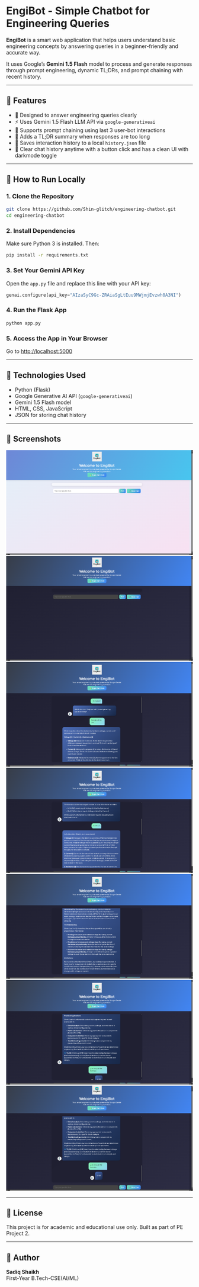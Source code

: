 # EngiBot - Simple Chatbot for Engineering Queries

**EngiBot** is a smart web application that helps users understand basic engineering concepts by answering queries in a beginner-friendly and accurate way.

It uses Google’s **Gemini 1.5 Flash** model to process and generate responses through prompt engineering, dynamic TL;DRs, and prompt chaining with recent history.

---

## 🔧 Features

- 📘 Designed to answer engineering queries clearly
- ⚡ Uses Gemini 1.5 Flash LLM API via `google-generativeai`
- 🔁 Supports prompt chaining using last 3 user-bot interactions
- 🧠 Adds a TL;DR summary when responses are too long
- 📝 Saves interaction history to a local `history.json` file
- 🧹 Clear chat history anytime with a button click and has a clean UI with darkmode toggle

---

## 🚀 How to Run Locally

### 1. Clone the Repository

```bash
git clone https://github.com/Shin-glitch/engineering-chatbot.git
cd engineering-chatbot

```

### 2. Install Dependencies

Make sure Python 3 is installed. Then:

```bash
pip install -r requirements.txt
```

### 3. Set Your Gemini API Key

Open the `app.py` file and replace this line with your API key:

```python
genai.configure(api_key="AIzaSyC9Gc-ZRAiaSgLtEuu9MWjmjEvzwh0A3NI")
```

### 4. Run the Flask App

```bash
python app.py
```

### 5. Access the App in Your Browser

Go to [http://localhost:5000](http://localhost:5000)

---

## 🧠 Technologies Used

- Python (Flask)
- Google Generative AI API (`google-generativeai`)
- Gemini 1.5 Flash model
- HTML, CSS, JavaScript
- JSON for storing chat history

---

## 📸 Screenshots

![alt text](image-6.png)
![alt text](image-5.png)
![alt text](image.png)
![alt text](image-1.png)
![alt text](image-2.png)
![alt text](image-3.png)
![alt text](image-4.png)

---

## 📄 License

This project is for academic and educational use only. Built as part of PE Project 2.

---

## 👤 Author

**Sadiq Shaikh**  
First-Year B.Tech-CSE(AI/ML)
